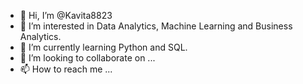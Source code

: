 - 👋 Hi, I’m @Kavita8823
- 👀 I’m interested in Data Analytics, Machine Learning and Business Analytics.
- 🌱 I’m currently learning Python and SQL.
- 💞️ I’m looking to collaborate on ...
- 📫 How to reach me ...

<!---
Kavita8823/Kavita8823 is a ✨ special ✨ repository because its `README.md` (this file) appears on your GitHub profile.
You can click the Preview link to take a look at your changes.
--->
